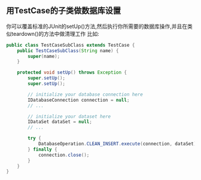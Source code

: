 用TestCase的子类做数据库设置
------
你可以覆盖标准的JUnit的setUp()方法,然后执行你所需要的数据库操作,并且在类似teardown()的方法中做清理工作
比如:
```java
public class TestCaseSubClass extends TestCase {
    public TestCaseSubClass(String name) {
        super(name);
    }

    protected void setUp() throws Exception {
        super.setUp();
        super.setUp();

        // initialize your database connection here
        IDatabaseConnection connection = null;
        // ...

        // initialize your dataset here
        IDataSet dataSet = null;
        // ...

        try {
            DatabaseOperation.CLEAN_INSERT.execute(connection, dataSet);
        } finally {
            connection.close();
        }
    }
}
```
